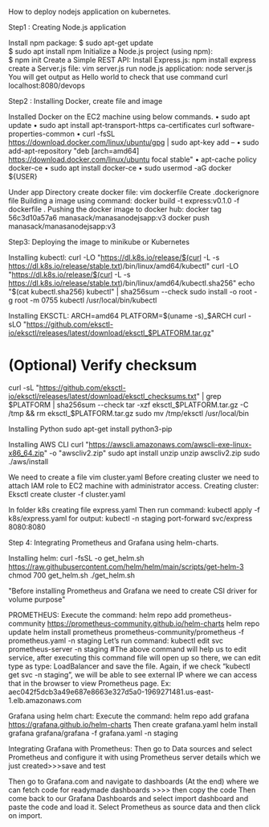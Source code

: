 How to deploy nodejs application on kubernetes.

Step1 : Creating Node.js application

Install npm package: 
$ sudo  apt-get update  
$ sudo apt install npm
Initialize a Node.js project (using npm):   
$ npm init
Create a Simple REST API: Install Express.js: npm install express
create a Server.js file: vim server.js 
run node.js application: node server.js
You will get output as Hello world to check that use command curl localhost:8080/devops

Step2 : Installing Docker, create file and image

Installed Docker on the EC2 machine using below commands.
•	sudo apt update
•	sudo apt install apt-transport-https ca-certificates curl software-properties-common
•	curl -fsSL https://download.docker.com/linux/ubuntu/gpg | sudo apt-key add –
•	sudo add-apt-repository "deb [arch=amd64] https://download.docker.com/linux/ubuntu focal stable"
•	apt-cache policy docker-ce
•	sudo apt install docker-ce
•	sudo usermod -aG docker ${USER}

Under app Directory create docker file: vim dockerfile
Create .dockerignore file
Building a image using command: docker build -t express:v0.1.0 -f dockerfile .
Pushing the docker image to docker hub: 
docker tag 56c3d10a57a6 manasack/manasanodejsapp:v3
docker push manasack/manasanodejsapp:v3

Step3: Deploying the image to minikube or Kubernetes

Installing kubectl:
curl -LO "https://dl.k8s.io/release/$(curl -L -s https://dl.k8s.io/release/stable.txt)/bin/linux/amd64/kubectl"
curl -LO "https://dl.k8s.io/release/$(curl -L -s https://dl.k8s.io/release/stable.txt)/bin/linux/amd64/kubectl.sha256"
echo "$(cat kubectl.sha256)  kubectl" | sha256sum --check
sudo install -o root -g root -m 0755 kubectl /usr/local/bin/kubectl

Installing EKSCTL:
ARCH=amd64
PLATFORM=$(uname -s)_$ARCH
curl -sLO "https://github.com/eksctl-io/eksctl/releases/latest/download/eksctl_$PLATFORM.tar.gz"
# (Optional) Verify checksum
curl -sL "https://github.com/eksctl-io/eksctl/releases/latest/download/eksctl_checksums.txt" | grep $PLATFORM | sha256sum --check
tar -xzf eksctl_$PLATFORM.tar.gz -C /tmp && rm eksctl_$PLATFORM.tar.gz
sudo mv /tmp/eksctl /usr/local/bin

Installing Python
sudo apt-get install python3-pip

Installing AWS CLI
curl "https://awscli.amazonaws.com/awscli-exe-linux-x86_64.zip" -o "awscliv2.zip"
sudo apt install unzip
unzip awscliv2.zip
sudo ./aws/install

We need to create a file vim cluster.yaml
Before creating cluster we need to attach IAM role to EC2 machine with administrator access.
Creating cluster: Eksctl create cluster -f cluster.yaml

In folder k8s creating file express.yaml
Then run command: kubectl apply -f k8s/express.yaml
for output: kubectl -n staging port-forward svc/express 8080:8080

Step 4: Integrating Prometheus and Grafana using helm-charts.

Installing helm:
curl -fsSL -o get_helm.sh https://raw.githubusercontent.com/helm/helm/main/scripts/get-helm-3
chmod 700 get_helm.sh
./get_helm.sh

"Before installing Prometheus and Grafana we need to create CSI driver for volume purpose"

PROMETHEUS: 
Execute the command:
helm repo add prometheus-community https://prometheus-community.github.io/helm-charts
helm repo update
helm install prometheus prometheus-community/prometheus -f prometheus.yaml -n staging
Let’s run command: kubectl edit svc prometheus-server -n staging #The above command will help us to edit service, after executing this command file will open up so there, we can edit type as type: LoadBalancer and save the file.
Again, if we check “kubectl get svc -n staging”, we will be able to see external IP where we can access that in the browser to view Prometheus page.
Ex: aec042f5dcb3a49e687e8663e327d5a0-1969271481.us-east-1.elb.amazonaws.com

Grafana using helm chart:
Execute the command:
helm repo add grafana https://grafana.github.io/helm-charts
Then create grafana.yaml 
helm install grafana grafana/grafana -f grafana.yaml -n staging

Integrating Grafana with Prometheus:
Then go to Data sources and select Prometheus and configure it with using Prometheus server details which we just created>>>save and test

Then go to Grafana.com and navigate to dashboards (At the end) where we can fetch code for readymade dashboards >>>> then copy the code
 Then come back to our Grafana Dashboards and select import dashboard and paste the code and load it.
Select Prometheus as source data and then click on import.









